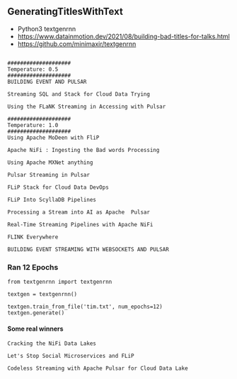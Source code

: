 ## GeneratingTitlesWithText

* Python3 textgenrnn
* https://www.datainmotion.dev/2021/08/building-bad-titles-for-talks.html
* https://github.com/minimaxir/textgenrnn

````

####################
Temperature: 0.5
####################
BUILDING EVENT AND PULSAR

Streaming SQL and Stack for Cloud Data Trying

Using the FLaNK Streaming in Accessing with Pulsar

####################
Temperature: 1.0
####################
Using Apache MoDeen with FliP

Apache NiFi : Ingesting the Bad words Processing

Using Apache MXNet anything

Pulsar Streaming in Pulsar

FLiP Stack for Cloud Data DevOps

FLiP Into ScyllaDB Pipelines

Processing a Stream into AI as Apache  Pulsar

Real-Time Streaming Pipelines with Apache NiFi

FLINK Everywhere

BUILDING EVENT STREAMING WITH WEBSOCKETS AND PULSAR

````

### Ran 12 Epochs

````
from textgenrnn import textgenrnn

textgen = textgenrnn()

textgen.train_from_file('tim.txt', num_epochs=12)
textgen.generate()
````
#### Some real winners

````
Cracking the NiFi Data Lakes

Let's Stop Social Microservices and FLiP

Codeless Streaming with Apache Pulsar for Cloud Data Lake

````
